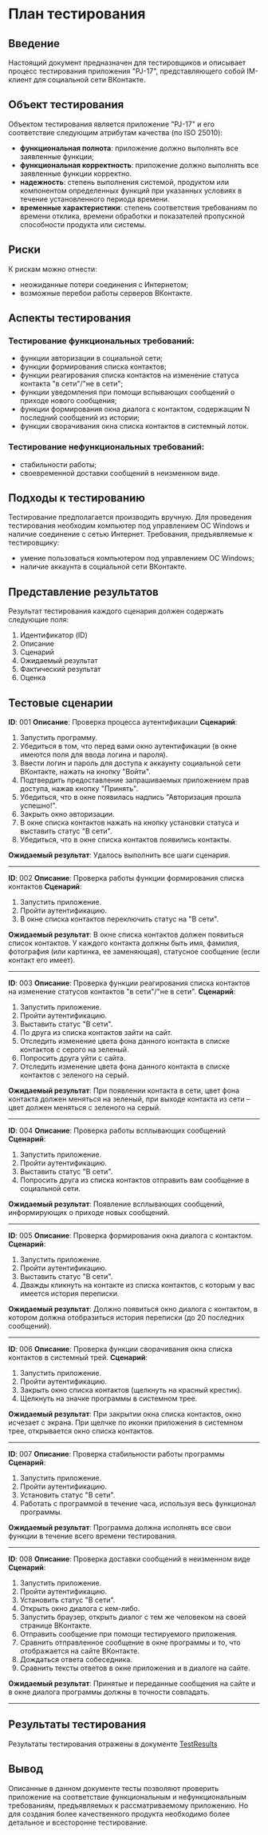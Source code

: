 # План тестирования

## Введение


Настоящий документ предназначен для тестировщиков и описывает процесс тестирования приложения "PJ-17", представляющего собой IM-клиент для социальной сети ВКонтакте.

## Объект тестирования

Объектом тестирования является приложение "PJ-17" и его соответствие следующим атрибутам качества (по ISO 25010):
+ __функциональная полнота__: приложение должно выполнять все заявленные функции;
+ __функциональная корректность__: приложение должно выполнять все заявленные функции корректно.
+ __надежность__: степень выполнения системой, продуктом или компонентом определенных функций при указанных условиях в течение установленного периода времени.
+ __временные характеристики__: степень соответствия требованиям по времени отклика, времени обработки и показателей пропускной способности продукта или системы.

## Риски

К рискам можно отнести:
+ неожиданные потери соединения с Интернетом;
+ возможные перебои работы серверов ВКонтакте.

## Аспекты тестирования

### Тестирование функциональных требований:
* функции авторизации в социальной сети;
* функции формирования списка контактов;
* функции реагирования списка контактов на изменение статуса контакта "в сети"/"не в сети";
* функции уведомления при помощи вспывающих сообщений о приходе нового сообщения;
* функции формирования окна диалога с контактом, содержащим N последний сообщений из истории;
* функции сворачивания окна списка контактов в системный лоток.
### Тестирование нефункциональных требований:
* стабильности работы;
* своевременной доставки сообщений в неизменном виде.

## Подходы к тестированию
Тестирование предполагается производить вручную. Для проведения тестирования необходим компьютер под управлением ОС Windows и наличие соединение с сетью Интернет.
Требования, предъявляемые к тестировщику:

-   умение пользоваться компьютером под управлением ОС Windows;
-   наличие аккаунта в социальной сети ВКонтакте. 

## Представление результатов
Результат тестирования каждого сценария должен содержать следующие поля:
1. Идентификатор (ID)
2. Описание
3. Сценарий
4. Ожидаемый результат
5. Фактический результат
6. Оценка

## Тестовые сценарии

__ID__: 001
__Описание__:  Проверка процесса аутентификации
__Сценарий__:

1. Запустить программу.
2. Убедиться в том, что перед вами окно аутентификации (в окне имеются поля для ввода логина и пароля).
3. Ввести логин и пароль для доступа к аккаунту социальной сети ВКонтакте, нажать на кнопку "Войти".
4. Подтвердить предоставление запрашиваемых приложением прав доступа, нажав кнопку "Принять".
5. Убедиться, что в окне появилась надпись "Авторизация прошла успешно!".
6. Закрыть окно авторизации.
7. В окне списка контактов нажать на кнопку установки статуса и выставить статус "В сети".
8. Убедиться, что в окне списка контактов появились контакты.

 __Ожидаемый результат__:  Удалось выполнить все шаги сценария.
 
 ---
 __ID__: 002
 __Описание__:  Проверка работы функции формирования списка контактов
 __Сценарий__: 
 1. Запустить приложение.
 2. Пройти аутентификацию.
 3. В окне списка контактов переключить статус на "В сети".

__Ожидаемый результат__: В окне списка контактов должен появиться список контактов. У каждого контакта должны быть имя, фамилия, фотография (или картинка, ее заменяющая), статусное сообщение (если контакт его имеет).

---
__ID__: 003
__Описание__:  Проверка функции реагирования списка контактов на изменение статусов контактов "в сети"/"не в сети".
__Сценарий__: 
1. Запустить приложение.
2. Пройти аутентификацию.
3. Выставить статус "В сети".
4. По друга из списка контактов зайти на сайт.
5. Отследить изменение цвета фона данного контакта в списке контактов с серого на зеленый.
6. Попросить друга уйти с сайта.
7. Отследить изменение цвета фона данного контакта в списке контактов с зеленого на серый.

__Ожидаемый результат__: При появлении контакта в сети, цвет фона контакта должен меняться на зеленый, при выходе контакта из сети – цвет должен меняться с зеленого на серый.

---
__ID__: 004
__Описание__: Проверка работы всплывающих сообщений
__Сценарий__: 
1. Запустить приложение.
2. Пройти аутентификацию.
3. Выставить статус "В сети".
4. Попросить друга из списка контактов отправить вам сообщение в социальной сети.

__Ожидаемый результат__: Появление всплывающих сообщений, информирующих о приходе новых сообщений.

---
__ID__: 005
__Описание__:  Проверка формирования окна диалога с контактом.
__Сценарий__:
1. Запустить приложение.
2. Пройти аутентификацию.
3. Выставить статус "В сети".
4. Дважды кликнуть на контакте из списка контактов, с которым у вас имеется история переписки.

__Ожидаемый результат__: Должно появиться окно диалога с контактом, в котором должна отобразиться история переписки (до 20 последних сообщений).

---
__ID__: 006
__Описание__:  Проверка функции сворачивания окна списка контактов в системный трей.
__Сценарий__:
1. Запустить приложение.
2. Пройти аутентификацию.
3. Закрыть окно списка контактов (щелкнуть на красный крестик).
4. Щелкнуть на значке программы в системном трее.

__Ожидаемый результат__: При закрытии окна списка контактов, окно исчезает с экрана. При щелчке по иконки приложения в системном трее, открывается окно списка контактов.

---
__ID__:  007
__Описание__:  Проверка стабильности работы программы
__Сценарий__:
1. Запустить приложение.
2. Пройти аутентификацию.
3. Установить статус "В сети".
4. Работать с программой в течение часа, используя весь функционал программы.

__Ожидаемый результат__: Программа должна исполнять все свои функции в течение всего времени тестирования.
___
__ID__:  008
__Описание__:  Проверка доставки сообщений в неизменном виде
__Сценарий__: 
1. Запустить приложение.
2. Пройти аутентификацию.
3. Установить статус "В сети".
4. Открыть окно диалога с кем-либо.
5. Запустить браузер, открыть диалог с тем же человеком на своей странице ВКонтакте.
6. Отправить сообщение при помощи тестируемого приложения.
7. Сравнить отправленное сообщение в окне программы и то, что отображается на сайте ВКонтакте.
8. Дождаться ответа собеседника.
9. Сравнить тексты ответов в окне приложения и в диалоге на сайте.

__Ожидаемый результат__: Принятые и переданные сообщения на сайте и в окне диалога программы должны в точности совпадать.

---
## Результаты тестирования
Результаты тестирования отражены в документе [TestResults](TestResults.md)

## Вывод
Описанные в данном документе тесты позволяют проверить приложение на соответствие функциональным и нефункциональным требованиям, предъявляемых к рассматриваемому приложению. Но для создания более качественного продукта необходимо более детальное и всесторонне тестирование.